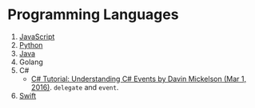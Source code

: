# Programming Languages

1. [JavaScript](./JavaScript/javascript.md)
2. [Python](./python.md)
3. [Java](./java.md)
4. Golang
5. C#
    * [C# Tutorial: Understanding C# Events by Davin Mickelson (Mar 1, 2016)](https://www.intertech.com/Blog/c-sharp-tutorial-understanding-c-events/). `delegate` and `event`.
6. [Swift](./swift.md)